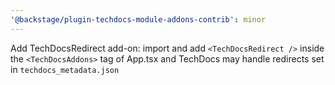 ```yaml
---
'@backstage/plugin-techdocs-module-addons-contrib': minor
---
```


Add TechDocsRedirect add-on: import and add `<TechDocsRedirect />` inside the `<TechDocsAddons>` tag of App.tsx and TechDocs may handle redirects set in `techdocs_metadata.json`
